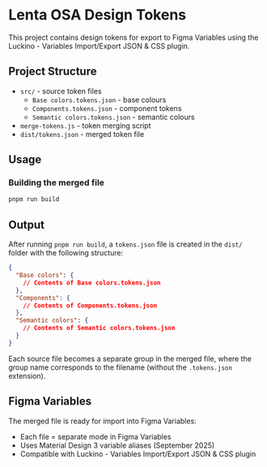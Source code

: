 # Lenta OSA Design Tokens

This project contains design tokens for export to Figma Variables using the Luckino - Variables Import/Export JSON & CSS plugin.

## Project Structure

- `src/` - source token files
  - `Base colors.tokens.json` - base colours
  - `Components.tokens.json` - component tokens
  - `Semantic colors.tokens.json` - semantic colours
- `merge-tokens.js` - token merging script
- `dist/tokens.json` - merged token file

## Usage

### Building the merged file

```bash
pnpm run build
```

## Output

After running `pnpm run build`, a `tokens.json` file is created in the `dist/` folder with the following structure:

```json
{
  "Base colors": {
    // Contents of Base colors.tokens.json
  },
  "Components": {
    // Contents of Components.tokens.json
  },
  "Semantic colors": {
    // Contents of Semantic colors.tokens.json
  }
}
```

Each source file becomes a separate group in the merged file, where the group name corresponds to the filename (without the `.tokens.json` extension).

## Figma Variables

The merged file is ready for import into Figma Variables:
- Each file = separate mode in Figma Variables
- Uses Material Design 3 variable aliases (September 2025)
- Compatible with Luckino - Variables Import/Export JSON & CSS plugin
